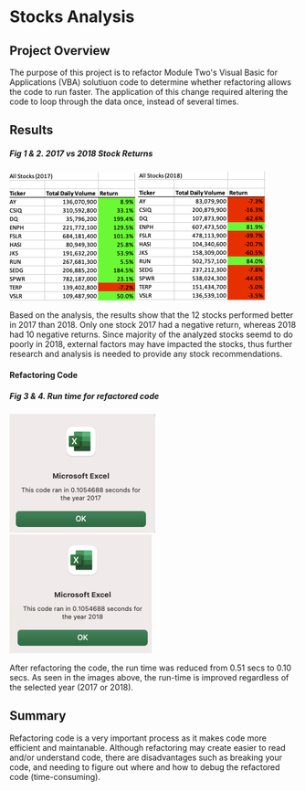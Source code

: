 # Stocks Analysis

## Project Overview
The purpose of this project is to refactor Module Two's Visual Basic for Applications (VBA) solutiuon code to determine whether refactoring allows the code to run faster. The application of this change required altering the code to loop through the data once, instead of several times. 

## Results

##### Fig 1 & 2. 2017 vs 2018 Stock Returns
![fig1](https://github.com/retroxsky06/stocks-analysis/blob/main/Resources/Return2017.png) 
![fig2](https://github.com/retroxsky06/stocks-analysis/blob/main/Resources/Return2018.png)

Based on the analysis, the results show that the 12 stocks performed better in 2017 than 2018.  Only one stock 2017 had a negative return, whereas 2018 had 10 negative returns.  Since majority of the analyzed stocks seemd to do poorly in 2018, external factors may have impacted the stocks, thus further research and analysis is needed to provide any stock recommendations.

#### Refactoring Code
##### Fig 3 & 4. Run time for refactored code
![fig4](https://github.com/retroxsky06/stocks-analysis/blob/main/Resources/Refactor217.png) 
![fig3](https://github.com/retroxsky06/stocks-analysis/blob/main/Resources/Refactor2018.png) 

After refactoring the code, the run time was reduced from 0.51 secs to 0.10 secs. As seen in the images above, the run-time is improved regardless of the selected year (2017 or 2018).

## Summary
Refactoring code is a very important process as it makes code more efficient and maintanable. Although refactoring may create easier to read and/or understand code, there are disadvantages such as breaking your code, and needing to figure out where and how to debug the refactored code (time-consuming).



